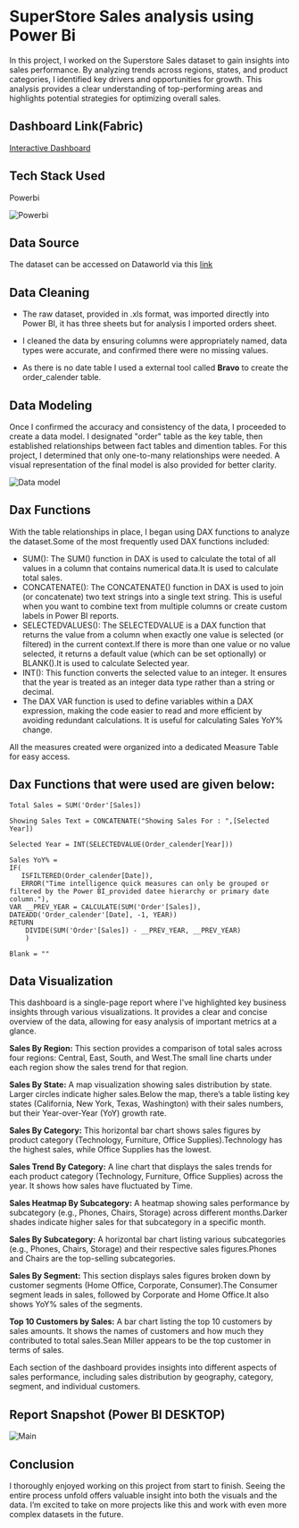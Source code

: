 
# SuperStore Sales analysis using Power Bi

In this project, I worked on the Superstore Sales dataset to gain insights into sales performance. By analyzing trends across regions, states, and product categories, I identified key drivers and opportunities for growth. This analysis provides a clear understanding of top-performing areas and highlights potential strategies for optimizing overall sales.
## Dashboard Link(Fabric)

[Interactive Dashboard](https://app.fabric.microsoft.com/view?r=eyJrIjoiZTI3YjA3MGMtYTY0Zi00ZWRkLWFhMWMtZjVhMjQ5MzY1YzRkIiwidCI6ImYyYWY5N2MyLTFiODUtNDQwOC05YTc5LTBjNjI0N2M4YTQ0YiJ9&pageName=ce2c7f5f81d829faa9a5)


## Tech Stack Used 

Powerbi

![Powerbi](https://github.com/user-attachments/assets/d705e3e8-95d9-4609-9a37-cdf7edc8b5b1)

## Data Source
The dataset can be accessed on Dataworld via this [link](https://data.world/vizwiz/superstore-2023)

## Data Cleaning

- The raw dataset, provided in .xls format, was imported directly into Power BI, it has three sheets but for analysis I imported orders sheet.
 
- I cleaned the data by ensuring columns were appropriately named, data types were accurate, and confirmed there were no missing values. 

- As there is no date table I used a external tool called **Bravo** to create the order_calender table. 

## Data Modeling

Once I confirmed the accuracy and consistency of the data, I proceeded to create a data model. I designated "order" table as the  key table, then established relationships between fact tables and dimention tables. For this project, I determined that only one-to-many relationships were needed. A visual representation of the final model is also provided for better clarity.

![Data model](https://github.com/user-attachments/assets/abcc7b15-b12d-4a57-b8dc-11dbd67b5c2b)


## Dax Functions

With the table relationships in place, I began using DAX functions to analyze the dataset.Some of the most frequently used DAX functions included:

- SUM(): The SUM() function in DAX  is used to calculate the total of all values in a column that contains numerical data.It is used to calculate total sales.
- CONCATENATE(): The CONCATENATE() function in DAX is used to join (or concatenate) two text strings into a single text string. This is useful when you want to combine text from multiple columns or create custom labels in Power BI reports.
- SELECTEDVALUES(): The SELECTEDVALUE is a DAX function that returns the value from a column when exactly one value is selected (or filtered) in the current context.If there is more than one value or no value selected, it returns a default value (which can be set optionally) or BLANK().It is used to calculate Selected year.
- INT(): This function converts the selected value to an integer. It ensures that the year is treated as an integer data type rather than a string or decimal.
- The DAX VAR function is used to define variables within a DAX expression, making the code easier to read and more efficient by avoiding redundant calculations. It is useful for calculating Sales YoY% change.

All the measures created were organized into a dedicated Measure Table for easy access.

## Dax Functions that were used are given below:

```
Total Sales = SUM('Order'[Sales])

Showing Sales Text = CONCATENATE("Showing Sales For : ",[Selected Year])

Selected Year = INT(SELECTEDVALUE(Order_calender[Year]))

Sales YoY% = 
IF(
   ISFILTERED(Order_calender[Date]), 
   ERROR("Time intelligence quick measures can only be grouped or filtered by the Power BI_provided datee hierarchy or primary date column."),
VAR __PREV_YEAR = CALCULATE(SUM('Order'[Sales]), DATEADD('Order_calender'[Date], -1, YEAR))
RETURN
	DIVIDE(SUM('Order'[Sales]) - __PREV_YEAR, __PREV_YEAR)
    )

Blank = ""

```


## Data Visualization

This dashboard is a single-page report where I've highlighted key business insights through various visualizations. It provides a clear and concise overview of the data, allowing for easy analysis of important metrics at a glance.

**Sales By Region:** This section provides a comparison of total sales across four regions: Central, East, South, and West.The small line charts under each region show the sales trend for that region.

**Sales By State:** A map visualization showing sales distribution by state. Larger circles indicate higher sales.Below the map, there’s a table listing key states (California, New York, Texas, Washington) with their sales numbers, but their Year-over-Year (YoY) growth rate.

**Sales By Category:** This horizontal bar chart shows sales figures by product category (Technology, Furniture, Office Supplies).Technology has the highest sales, while Office Supplies has the lowest.

**Sales Trend By Category:** A line chart that displays the sales trends for each product category (Technology, Furniture, Office Supplies) across the year. It shows how sales have fluctuated by Time.

**Sales Heatmap By Subcategory:** A heatmap showing sales performance by subcategory (e.g., Phones, Chairs, Storage) across different months.Darker shades indicate higher sales for that subcategory in a specific month.

**Sales By Subcategory:** A horizontal bar chart listing various subcategories (e.g., Phones, Chairs, Storage) and their respective sales figures.Phones and Chairs are the top-selling subcategories. 

**Sales By Segment:** This section displays sales figures broken down by customer segments (Home Office, Corporate, Consumer).The Consumer segment leads in sales, followed by Corporate and Home Office.It also shows YoY% sales of the segments.

**Top 10 Customers by Sales:** A bar chart listing the top 10 customers by sales amounts. It shows the names of customers and how much they contributed to total sales.Sean Miller appears to be the top customer in terms of sales.

Each section of the dashboard provides insights into different aspects of sales performance, including sales distribution by geography, category, segment, and individual customers.



## Report Snapshot (Power BI DESKTOP)
![Main ](https://github.com/user-attachments/assets/38985abc-2ebb-4549-90e5-c817fe5aec36)


## Conclusion

I thoroughly enjoyed working on this project from start to finish. Seeing the entire process unfold offers valuable insight into both the visuals and the data. I’m excited to take on more projects like this and work with even more complex datasets in the future.

